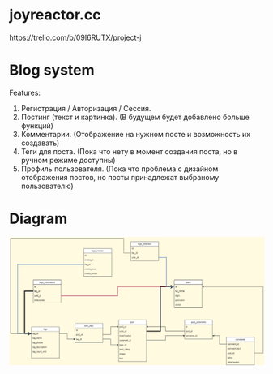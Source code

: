 # joyreactor.cc
https://trello.com/b/09I6RUTX/project-j

# Blog system

Features:
1. Регистрация / Авторизация / Сессия.
2. Постинг (текст и картинка). (В будущем будет добавлено больше функций)
3. Комментарии. (Отображение на нужном посте и возможность их создавать)
4. Теги для поста. (Пока что нету в момент создания поста, но в ручном режиме доступны)
5. Профиль пользователя. (Пока что проблема с дизайном отображения постов, но посты принадлежат выбраному пользователю)

# Diagram
<img src="/uploads/db.png" style="display: block; margin-left: auto; margin-right: auto;" />
